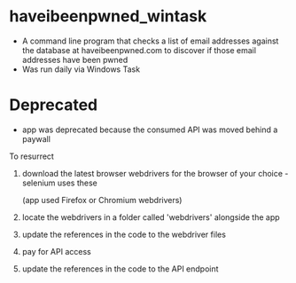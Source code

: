 # haveibeenpwned_wintask
 - A command line program that checks a list of email addresses against the database at haveibeenpwned.com to discover if those email addresses have been pwned
 - Was run daily via Windows Task

# Deprecated
- app was deprecated because the consumed API was moved behind a paywall

To resurrect
1. download the latest browser webdrivers for the browser of your choice - selenium uses these

   (app used Firefox or Chromium webdrivers)
2. locate the webdrivers in a folder called 'webdrivers' alongside the app
3. update the references in the code to the webdriver files
4. pay for API access
5. update the references in the code to the API endpoint

